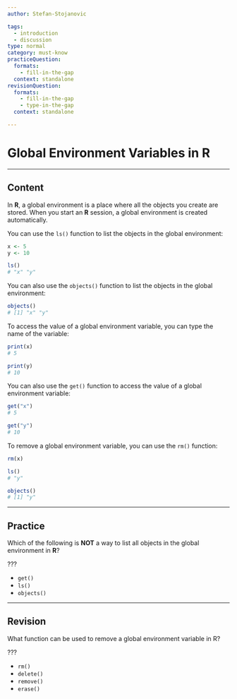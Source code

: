 ```yaml
---
author: Stefan-Stojanovic

tags:
  - introduction
  - discussion
type: normal
category: must-know
practiceQuestion:
  formats:
    - fill-in-the-gap
  context: standalone
revisionQuestion:
  formats:
    - fill-in-the-gap
    - type-in-the-gap
  context: standalone

---
```


# Global Environment Variables in R

---

## Content

In **R**, a global environment is a place where all the objects you create are stored. When you start an **R** session, a global environment is created automatically.

You can use the `ls()` function to list the objects in the global environment:
```r
x <- 5
y <- 10

ls()
# "x" "y"
```

You can also use the `objects()` function to list the objects in the global environment:

```r
objects()
# [1] "x" "y"
```

To access the value of a global environment variable, you can type the name of the variable:

```r
print(x)
# 5

print(y)
# 10
```

You can also use the `get()` function to access the value of a global environment variable:
```r
get("x")
# 5

get("y")
# 10
```

To remove a global environment variable, you can use the `rm()` function:
```r
rm(x)

ls()
# "y"

objects()
# [1] "y"
```

---
## Practice

Which of the following is **NOT** a way to list all objects in the global environment in **R**?

???

- `get()`
- `ls()`
- `objects()`


---
## Revision

What function can be used to remove a global environment variable in R?

???

- `rm()`
- `delete()`
- `remove()`
- `erase()`